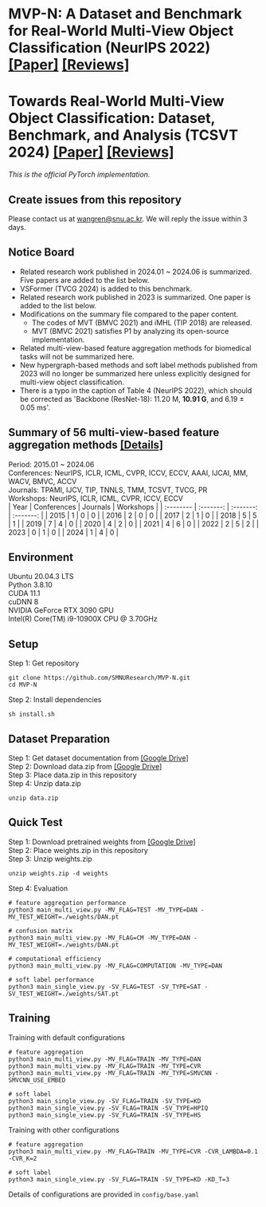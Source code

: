 # MVP-N: A Dataset and Benchmark for Real-World Multi-View Object Classification (NeurIPS 2022) [[Paper]](https://proceedings.neurips.cc/paper_files/paper/2022/file/819b8452be7d6af1351d4c4f9cbdbd9b-Paper-Datasets_and_Benchmarks.pdf) [[Reviews]](https://openreview.net/forum?id=HYELrdRdJI)
# Towards Real-World Multi-View Object Classification: Dataset, Benchmark, and Analysis (TCSVT 2024) [[Paper]](https://ieeexplore.ieee.org/document/10416228) [[Reviews]](https://drive.google.com/file/d/1bElWM0qzlEPEwzTiON5HSXjo1j9WUixG/view?usp=sharing)
*This is the official PyTorch implementation.*
## Create issues from this repository
Please contact us at wangren@snu.ac.kr. We will reply the issue within 3 days.
## Notice Board
- Related research work published in 2024.01 ~ 2024.06 is summarized. Five papers are added to the list below.
- VSFormer (TVCG 2024) is added to this benchmark.
- Related research work published in 2023 is summarized. One paper is added to the list below.
- Modifications on the summary file compared to the paper content.
    - The codes of MVT (BMVC 2021) and iMHL (TIP 2018) are released.
    - MVT (BMVC 2021) satisfies P1 by analyzing its open-source implementation.
- Related multi-view-based feature aggregation methods for biomedical tasks will not be summarized here.
- New hypergraph-based methods and soft label methods published from 2023 will no longer be summarized here unless explicitly designed for multi-view object classification.
- There is a typo in the caption of Table 4 (NeurIPS 2022), which should be corrected as 'Backbone (ResNet-18): 11.20 M, **10.91 G**, and 6.19 ± 0.05 ms'.
## Summary of 56 multi-view-based feature aggregation methods [[Details]](https://drive.google.com/file/d/1vhcg9w-PcUoqTtvd-a608orHqSnYxeVb/view?usp=drive_link)
Period: 2015.01 ~ 2024.06  
Conferences: NeurIPS, ICLR, ICML, CVPR, ICCV, ECCV, AAAI, IJCAI, MM, WACV, BMVC, ACCV  
Journals: TPAMI, IJCV, TIP, TNNLS, TMM, TCSVT, TVCG, PR  
Workshops: NeurIPS, ICLR, ICML, CVPR, ICCV, ECCV  
| Year | Conferences | Journals | Workshops |
|  :--------  |  :-------:  |  :-------:  |  :-------:  |
| 2015 | 1 | 0 | 0 |
| 2016 | 2 | 0 | 0 |
| 2017 | 2 | 1 | 0 |
| 2018 | 5 | 5 | 1 |
| 2019 | 7 | 4 | 0 |
| 2020 | 4 | 2 | 0 |
| 2021 | 4 | 6 | 0 |
| 2022 | 2 | 5 | 2 |
| 2023 | 0 | 1 | 0 |
| 2024 | 1 | 4 | 0 |
## Environment
Ubuntu 20.04.3 LTS  
Python 3.8.10  
CUDA 11.1  
cuDNN 8  
NVIDIA GeForce RTX 3090 GPU  
Intel(R) Core(TM) i9-10900X CPU @ 3.70GHz  
## Setup
Step 1: Get repository  
```
git clone https://github.com/SMNUResearch/MVP-N.git
cd MVP-N
```
Step 2: Install dependencies  
```
sh install.sh
```
## Dataset Preparation
Step 1: Get dataset documentation from [[Google Drive]](https://drive.google.com/file/d/167Om0A5rl7s3yxQLULbbJ7KkRXcgVHbC/view?usp=sharing)  
Step 2: Download data.zip from [[Google Drive]](https://drive.google.com/uc?export=download&id=1rbjFXLtXGYSsgFN2r9AZtWxOVHGF5jAS)  
Step 3: Place data.zip in this repository  
Step 4: Unzip data.zip  
```
unzip data.zip
```
## Quick Test
Step 1: Download pretrained weights from [[Google Drive]](https://drive.google.com/file/d/1W1GuSrD2Pb4k292Ag1ntrlm_DtojfA3Y/view?usp=sharing)  
Step 2: Place weights.zip in this repository  
Step 3: Unzip weights.zip  
```
unzip weights.zip -d weights
```
Step 4: Evaluation
```
# feature aggregation performance
python3 main_multi_view.py -MV_FLAG=TEST -MV_TYPE=DAN -MV_TEST_WEIGHT=./weights/DAN.pt

# confusion matrix
python3 main_multi_view.py -MV_FLAG=CM -MV_TYPE=DAN -MV_TEST_WEIGHT=./weights/DAN.pt

# computational efficiency
python3 main_multi_view.py -MV_FLAG=COMPUTATION -MV_TYPE=DAN

# soft label performance
python3 main_single_view.py -SV_FLAG=TEST -SV_TYPE=SAT -SV_TEST_WEIGHT=./weights/SAT.pt
```
## Training
Training with default configurations
```
# feature aggregation
python3 main_multi_view.py -MV_FLAG=TRAIN -MV_TYPE=DAN
python3 main_multi_view.py -MV_FLAG=TRAIN -MV_TYPE=CVR
python3 main_multi_view.py -MV_FLAG=TRAIN -MV_TYPE=SMVCNN -SMVCNN_USE_EMBED

# soft label
python3 main_single_view.py -SV_FLAG=TRAIN -SV_TYPE=KD
python3 main_single_view.py -SV_FLAG=TRAIN -SV_TYPE=HPIQ
python3 main_single_view.py -SV_FLAG=TRAIN -SV_TYPE=HS
```
Training with other configurations
```
# feature aggregation
python3 main_multi_view.py -MV_FLAG=TRAIN -MV_TYPE=CVR -CVR_LAMBDA=0.1 -CVR_K=2

# soft label
python3 main_single_view.py -SV_FLAG=TRAIN -SV_TYPE=KD -KD_T=3
```
Details of configurations are provided in `config/base.yaml`
